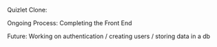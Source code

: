 Quizlet Clone:

Ongoing Process: Completing the Front End

Future: Working on authentication / creating users / storing data in a db
